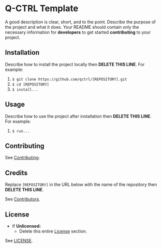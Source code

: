 # Q-CTRL Template

A good description is clear, short, and to the point. Describe the purpose of the project and what it does. Your README should contain only the necessary information for **developers** to get started **contributing** to your project.

## Installation

Describe how to install the project locally then **DELETE THIS LINE**. For example:

1. `$ git clone https://github.com/qctrl/[REPOSITORY].git`
1. `$ cd [REPOSITORY]`
1. `$ install...`

## Usage

Describe how to use the project after installation then **DELETE THIS LINE**. For example:

1. `$ run...`

## Contributing

See [Contributing](https://github.com/qctrl/.github/blob/master/CONTRIBUTING.md).

## Credits

Replace `[REPOSITORY]` in the URL below with the name of the repository then **DELETE THIS LINE**.

See [Contributors](https://github.com/qctrl/[REPOSITORY]/graphs/contributors).

## License

- If **Unlicensed:**
  - Delete this entire [License](#license) section.

See [LICENSE](https://github.com/qctrl/[REPOSITORY]/blob/master/LICENSE).
